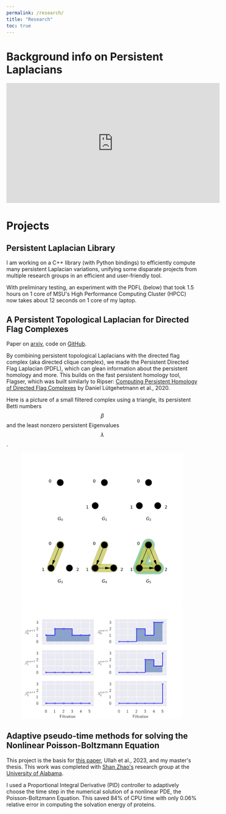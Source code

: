 ```yaml
---
permalink: /research/
title: "Research"
toc: true
---
```

# Background info on Persistent Laplacians

<iframe width="560" height="315" src="https://www.youtube.com/embed/IBS4PQ8usFY?si=e7Um-xqXajTEqw5N" title="YouTube video player" frameborder="0" allow="accelerometer; autoplay; clipboard-write; encrypted-media; gyroscope; picture-in-picture; web-share" referrerpolicy="strict-origin-when-cross-origin" allowfullscreen></iframe>

# Projects

## Persistent Laplacian Library

I am working on a C++ library (with Python bindings) to efficiently compute many persistent Laplacian variations, unifying some disparate projects from multiple research groups in an efficient and user-friendly tool. 

With preliminary testing, an experiment with the PDFL (below) that took 1.5 hours on 1 core of MSU's High Performance Computing Cluster (HPCC) now takes about 12 seconds on 1 core of my laptop.

## A Persistent Topological Laplacian for Directed Flag Complexes

Paper on [arxiv](https://arxiv.org/abs/2312.02099), code on [GitHub](https://github.com/bdjones13/flagser-laplacian).

By combining persistent topological Laplacians with the directed flag complex (aka directed clique complex), we made the Persistent Directed Flag Laplacian (PDFL), which can glean information about the persistent homology and more. This builds on the fast persistent homology tool, Flagser, which was built similarly to Ripser: [Computing Persistent Homology of Directed Flag Complexes](https://doi.org/10.3390/a13010019) by Daniel Lütgehetmann et al., 2020.

Here is a picture of a small filtered complex using a triangle, its persistent Betti numbers $$\beta$$ and the least nonzero persistent Eigenvalues $$\lambda$$.


<figure class="half">
    <img src="/assets/images/filtered_triangle.png">
	<img src="/assets/images/filtered_triangle_spectra.png">
</figure>


## Adaptive pseudo-time methods for solving the Nonlinear Poisson-Boltzmann Equation

This project is the basis for [this paper](https://dx.doi.org/10.4310/CIS.2021.v21.n1.a5), Ullah et al., 2023, and my master's thesis. This work was completed with [Shan Zhao's](http://szhao.people.ua.edu/) research group at the [University of Alabama](http://www.math.ua.edu/). 

I used a Proportional Integral Derivative (PID) controller to adaptively choose the time step in the numerical solution of a nonlinear PDE, the Poisson-Boltzmann Equation. This saved 84% of CPU time with only 0.06% relative error in computing the solvation energy of proteins.